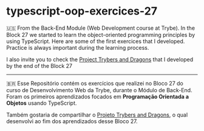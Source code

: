 # typescript-oop-exercices-27

:us:  From the Back-End Module (Web Development course at Trybe). 
In the Block 27 we started to learn the object-oriented programming principles by using TypeScript. 
Here are some of the first exercices that I developed. Practice is always important during the learning process. 

I also invite you to check the [Project Trybers and Dragons](https://github.com/VitBrandao/TypeScript-Trybers-And-Dragons-Project) that I developed by the end of the Block 27


---
:brazil: Esse Repositório contém os exercícios que realizei no Bloco 27 do curso de Desenvolvimento Web da Trybe, durante o Módulo de Back-End.
Foram os primeiros aprendizados focados em **Programação Orientada a Objetos** usando TypeScript. 

Também gostaria de compartilhar o [Projeto Trybers and Dragons](https://github.com/VitBrandao/TypeScript-Trybers-And-Dragons-Project), o qual desenvolvi ao fim dos aprendizados desse Bloco 27. 

